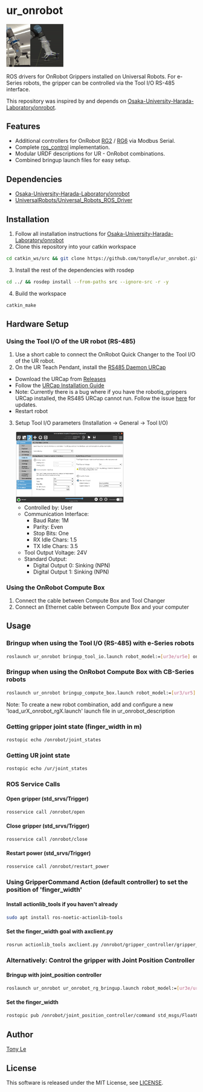 # ur_onrobot
<img src=images/ur_onrobot.gif width=30%>

ROS drivers for OnRobot Grippers installed on Universal Robots.
For e-Series robots, the gripper can be controlled via the Tool I/O RS-485 interface.

This repository was inspired by and depends on [Osaka-University-Harada-Laboratory/onrobot](https://github.com/Osaka-University-Harada-Laboratory/onrobot).

## Features

- Additional controllers for OnRobot [RG2](https://onrobot.com/en/products/rg2-gripper) / [RG6](https://onrobot.com/en/products/rg6-gripper) via Modbus Serial.
- Complete [ros_control](http://wiki.ros.org/ros_control) implementation.
- Modular URDF descriptions for UR - OnRobot combinations.
- Combined bringup launch files for easy setup.

## Dependencies

- [Osaka-University-Harada-Laboratory/onrobot](https://github.com/Osaka-University-Harada-Laboratory/onrobot.git)
- [UniversalRobots/Universal_Robots_ROS_Driver](https://github.com/UniversalRobots/Universal_Robots_ROS_Driver.git)

## Installation

1. Follow all installation instructions for [Osaka-University-Harada-Laboratory/onrobot](https://github.com/Osaka-University-Harada-Laboratory/onrobot.git)
2. Clone this repository into your catkin workspace
```bash
cd catkin_ws/src && git clone https://github.com/tonydle/ur_onrobot.git
```
3. Install the rest of the dependencies with rosdep
```bash
cd ../ && rosdep install --from-paths src --ignore-src -r -y
```
4. Build the workspace
```bash
catkin_make
```

## Hardware Setup
### Using the Tool I/O of the UR robot (RS-485)
1. Use a short cable to connect the OnRobot Quick Changer to the Tool I/O of the UR robot.
2. On the UR Teach Pendant, install the [RS485 Daemon URCap](https://github.com/UniversalRobots/Universal_Robots_ToolComm_Forwarder_URCap)
  - Download the URCap from [Releases](https://github.com/UniversalRobots/Universal_Robots_ToolComm_Forwarder_URCap/releases)
  - Follow the [URCap Installation Guide](https://github.com/UniversalRobots/Universal_Robots_ToolComm_Forwarder_URCap/blob/master/doc/install_urcap.md)
  - Note: Currently there is a bug where if you have the robotiq_grippers URCap installed, the RS485 URCap cannot run.
    Follow the issue [here](https://github.com/UniversalRobots/Universal_Robots_ToolComm_Forwarder_URCap/issues/9) for updates.
  - Restart robot
3. Setup Tool I/O parameters (Installation -> General -> Tool I/O)

    <img src=images/installation_tool_io.png width=60%>

    - Controlled by: User
    - Communication Interface:
        - Baud Rate: 1M
        - Parity: Even
        - Stop Bits: One
        - RX Idle Chars: 1.5
        - TX Idle Chars: 3.5
    - Tool Output Voltage: 24V
    - Standard Output:
        - Digital Output 0: Sinking (NPN)
        - Digital Output 1: Sinking (NPN)

### Using the OnRobot Compute Box
1. Connect the cable between Compute Box and Tool Changer
2. Connect an Ethernet cable between Compute Box and your computer

## Usage
### Bringup when using the Tool I/O (RS-485) with e-Series robots
```bash
roslaunch ur_onrobot bringup_tool_io.launch robot_model:=[ur3e/ur5e] onrobot_model:=[rg2/rg6] robot_ip:=XXX.XXX.XXX.XXX
```
### Bringup when using the OnRobot Compute Box with CB-Series robots
```bash
roslaunch ur_onrobot bringup_compute_box.launch robot_model:=[ur3/ur5] onrobot_model:=[rg2/rg6] robot_ip:=XXX.XXX.XXX.XXX compute_box_ip:=XXX.XXX.XXX.XXX
```

Note: To create a new robot combination, add and configure a new 'load_urX_onrobot_rgX.launch' launch file in ur_onrobot_description

### Getting gripper joint state (finger_width in m)
```bash
rostopic echo /onrobot/joint_states
```
### Getting UR joint state
```bash
rostopic echo /ur/joint_states
```

### ROS Service Calls
#### Open gripper (std_srvs/Trigger)
```bash
rosservice call /onrobot/open
```
#### Close gripper (std_srvs/Trigger)
```bash
rosservice call /onrobot/close
```
#### Restart power (std_srvs/Trigger)
```bash
rosservice call /onrobot/restart_power
```

### Using GripperCommand Action (default controller) to set the position of 'finger_width'
#### Install actionlib_tools if you haven't already
```bash
sudo apt install ros-noetic-actionlib-tools
```
#### Set the finger_width goal with axclient.py
```bash
rosrun actionlib_tools axclient.py /onrobot/gripper_controller/gripper_cmd
```

### Alternatively: Control the gripper with Joint Position Controller
#### Bringup with joint_position controller
```bash
roslaunch ur_onrobot ur_onrobot_rg_bringup.launch robot_model:=[ur3e/ur5e] onrobot_model:=[rg2/rg6] robot_ip:=XXX.XXX.XXX.XXX gripper_controller:=joint_position
```
#### Set the finger_width
```bash
rostopic pub /onrobot/joint_position_controller/command std_msgs/Float64 "data: 0.05"
```

## Author

[Tony Le](https://github.com/tonydle)

## License

This software is released under the MIT License, see [LICENSE](./LICENSE).